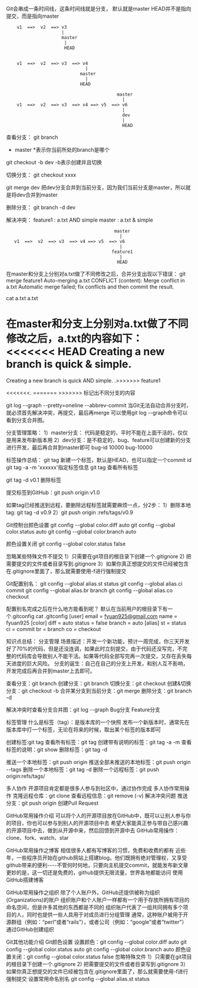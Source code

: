 Git会串成一条时间线，这条时间线就是分支， 默认就是master
HEAD并不是指向提交，而是指向master
```text
    v1  ==>  v2  ==> v3
                     |
                     master
                      |
                      HEAD
    
    
    v1  ==>  v2  ==> v3  ==> v4
                              |
                            master
                              |
                            HEAD
    
                                          master
                                            |
    v1  ==>  v2  ==> v3  ==> v4 ==> v5  ==> v6
                                            |
                                            dev
                                            |
                                            HEAD
```

查看分支：
git branch
* master
*表示你当前所处的branch是哪个

git checkout -b dev
-b表示创建并且切换

切换分支： git checkout xxxx

git merge dev  把dev分支合并到当前分支，因为我们当前分支是master，所以就是将dev合并到master

删除分支： git branch -d dev


解决冲突：
feature1 :  a.txt  AND simple
master   :  a.txt  &   simple 

```text
                                         master
                                           |
   v1  ==>  v2  ==> v3  ==> v4 ==> v5  ==> v6
                                           |
                                        feature1  
                                           |
                                          HEAD
```

在master和分支上分别对a.txt做了不同修改之后，合并分支出现以下错误：
git merge feature1
Auto-merging a.txt
CONFLICT (content): Merge conflict in a.txt
Automatic merge failed; fix conflicts and then commit the result.

cat a.txt 
a.txt


在master和分支上分别对a.txt做了不同修改之后，a.txt的内容如下：
<<<<<<< HEAD
Creating a new branch is quick & simple.
=======
Creating a new branch is quick AND simple.
.>>>>>>> feature1


<<<<<<<.   =======  >>>>>>> 标记出不同分支的内容

git log --graph  --pretty=oneline --abbrev-commit
当Git无法自动合并分支时，就必须首先解决冲突，再提交，最后再merge
可以使用git log --graph命令可以看到分支合并图。

分支管理策略：
1）master分支： 代码是稳定的，平时不能在上面干活的，仅仅是用来发布新版本用
2）dev分支：是不稳定的，bug、feature可以创建新的分支进行开发，最后再合并到master即可
	bug-id 10000    bug-10000



标签操作总结：
git tag <name> 新建一个标签，默认是HEAD，也可以指定一个commit id
git tag -a <name> -m 'xxxxxx'指定标签信息
git tag 查看所有标签

git tag -d v0.1  删除标签

提交标签到GitHub：git push origin v1.0

如果tag已经推送到远程，要删除远程标签就需要麻烦一点，分2步：
1）删除本地tag:  git tag -d v0.9
2）git push origin :refs/tags/v0.9


Git控制台颜色设置
git config --global color.diff auto
git config --global color.status auto
git config --global color.branch auto

颜色设置关闭
git config --global color.status false


忽略某些特殊文件不提交
1）只需要在git项目的根目录下创建一个.gitignore
2) 把需要提交的文件或者目录写到.gitignore
3）如果你真正想提交的文件已经被包含在.gitignore里面了，那么就需要使用-f进行强制提交


Git配置别名：
git config --global alias.st status
git config --global alias.ci commit
git config --global alias.br branch
git config --global alias.co checkout

配置别名完成之后在什么地方能看到呢？
默认在当前用户的根目录下有一个.gitconfig
cat .gitconfig 
[user]
	email = fyuan925@gmail.com
	name = fyuan925
[color]
	diff = auto
	status = false
	branch = auto
[alias]
	st = status
	ci = commit
	br = branch
	co = checkout
	
知识点总结：
分支管理
场景描述：开发一个新功能，预计一周完成，你三天开发好了70%的代码，但是还没连调，如果此时立刻提交，由于代码还没写完，不完整的代码库会导致别人不能干活。如果等代码全部写完再一次提交，又存在丢失每天进度的巨大风险。
分支的诞生：自己在自己的分支上开发，和别人互不影响，开发完成后再合并到master上去即可。

查看分支：git branch
创建分支：git branch <name>
切换分支：git checkout <name>
创建&切换分支：git checkout -b <name>
合并某分支到当前分支：git merge <name>
删除分支：git branch -d <name>

解决冲突时查看分支合并图：git log --graph
Bug分支
Feature分支

标签管理
什么是标签（tag）：是版本库的一个快照
发布一个新版本时，通常先在版本库中打一个标签，无论在将来的时候，取出某个标签的版本即可

创建标签:git tag <tagname>
查看所有标签：git tag
创建带有说明的标签：git tag -a <tagname> -m <desc>
查看标签的说明：git show <tagname>
删除标签：git tag -d <tagname>

推送一个本地标签：git push origin <tagname>
推送全部未推送的本地标签：git push origin --tags
删除一个本地标签：git tag -d <tagname>
删除一个远程标签：git push origin:refs/tags/<tagname>


多人协作
开源项目肯定都是很多人参与到社区中，通过协作完成
多人协作常用操作
克隆远程仓库：git clone
查看远程信息：git remove (-v)
解决冲突问题
推送分支：git push origin <branch-name>
创建Pull Request

GitHub常用操作介绍
可以将个人的开源项目放在GitHub中，既可以让别人参与你的项目，你也可以参与到别人的开源项目中去
希望大家能真正参与带自己感兴趣的开源项目中去，做到从开源中来，然后回馈到开源中去
GitHub常用操作：clone、fork、watch、star

GitHub常用操作之博客
相信很多人都有写博客的习惯，免费和收费的都有
近些年，一些程序员开始在github网站上搭建blog。他们既拥有绝对管理权，又享受github带来的便利----不管何时何地，只要向主机提交commit，就能发布新文章
更妙的是，这一切还是免费的，github提供无限流量，世界各地都能访问
使用GitHub搭建博客

GitHub常用操作之组织
除了个人账户外，GitHub还提供被称为组织(Organizations)的账户
组织账户和个人账户一样都有一个用于存放所拥有项目的命名空间，但是许多其他的东西都是不同的
组织账户代表了一组共同拥有多个项目的人，同时也提供一些人具用于对成员进行分组管理
通常，这种账户被用于开源群组（例如：“perl”或者“rails”），或者公司（例如：“google”或者“twitter”）
通过GitHub创建组织


Git其他功能介绍
Git颜色设置 
    设置颜色：git config --global color.diff auto
              git config --global color.status auto
              git config --global color.branch auto
    颜色设置关闭：git config --global color.status false
忽略特殊文件 
    1）只需要在git项目的根目录下创建一个.gitignore
    2) 把需要提交的文件或者目录写到.gitignore
    3）如果你真正想提交的文件已经被包含在.gitignore里面了，那么就需要使用-f进行强制提交
设置常用命名别名 
    git config --global alias.st status	